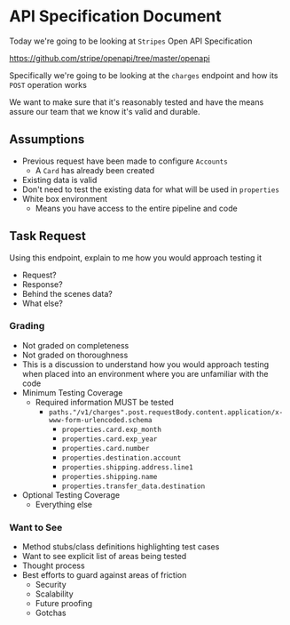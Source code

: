 # API Specification Document

Today we're going to be looking at `Stripes` Open API Specification

https://github.com/stripe/openapi/tree/master/openapi

Specifically we're going to be looking at the `charges` endpoint and how its `POST` operation works

We want to make sure that it's reasonably tested and have the means assure our team that we know it's valid and durable.

## Assumptions

-   Previous request have been made to configure `Accounts`
    -   A `Card` has already been created
-   Existing data is valid
-   Don't need to test the existing data for what will be used in `properties`
-   White box environment
    -   Means you have access to the entire pipeline and code

## Task Request

Using this endpoint, explain to me how you would approach testing it

-   Request?
-   Response?
-   Behind the scenes data?
-   What else?

### Grading

-   Not graded on completeness
-   Not graded on thoroughness
-   This is a discussion to understand how you would approach testing when placed into an environment where you are unfamiliar with the code
-   Minimum Testing Coverage
    -   Required information MUST be tested
        -   `paths."/v1/charges".post.requestBody.content.application/x-www-form-urlencoded.schema`
            -   `properties.card.exp_month`
            -   `properties.card.exp_year`
            -   `properties.card.number`
            -   `properties.destination.account`
            -   `properties.shipping.address.line1`
            -   `properties.shipping.name`
            -   `properties.transfer_data.destination`
-   Optional Testing Coverage
    -   Everything else

### Want to See

-   Method stubs/class definitions highlighting test cases
-   Want to see explicit list of areas being tested
-   Thought process
-   Best efforts to guard against areas of friction
    -   Security
    -   Scalability
    -   Future proofing
    -   Gotchas
